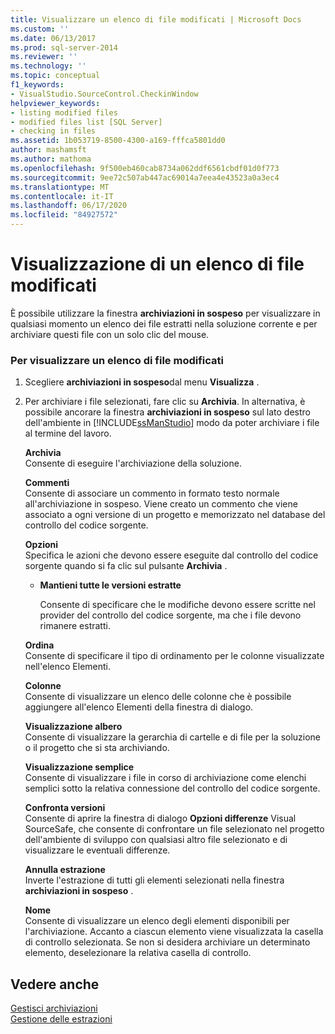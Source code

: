 ```yaml
---
title: Visualizzare un elenco di file modificati | Microsoft Docs
ms.custom: ''
ms.date: 06/13/2017
ms.prod: sql-server-2014
ms.reviewer: ''
ms.technology: ''
ms.topic: conceptual
f1_keywords:
- VisualStudio.SourceControl.CheckinWindow
helpviewer_keywords:
- listing modified files
- modified files list [SQL Server]
- checking in files
ms.assetid: 1b053719-8500-4300-a169-fffca5801dd0
author: mashamsft
ms.author: mathoma
ms.openlocfilehash: 9f500eb460cab8734a062ddf6561cbdf01d0f773
ms.sourcegitcommit: 9ee72c507ab447ac69014a7eea4e43523a0a3ec4
ms.translationtype: MT
ms.contentlocale: it-IT
ms.lasthandoff: 06/17/2020
ms.locfileid: "84927572"
---
```

# <a name="view-a-list-of-modified-files"></a>Visualizzazione di un elenco di file modificati
  È possibile utilizzare la finestra **archiviazioni in sospeso** per visualizzare in qualsiasi momento un elenco dei file estratti nella soluzione corrente e per archiviare questi file con un solo clic del mouse.  
  
### <a name="to-view-a-list-of-modified-files"></a>Per visualizzare un elenco di file modificati  
  
1.  Scegliere **archiviazioni in sospeso**dal menu **Visualizza** .  
  
2.  Per archiviare i file selezionati, fare clic su **Archivia**. In alternativa, è possibile ancorare la finestra **archiviazioni in sospeso** sul lato destro dell'ambiente in [!INCLUDE[ssManStudio](../includes/ssmanstudio-md.md)] modo da poter archiviare i file al termine del lavoro.  
  
     **Archivia**  
     Consente di eseguire l'archiviazione della soluzione.  
  
     **Commenti**  
     Consente di associare un commento in formato testo normale all'archiviazione in sospeso. Viene creato un commento che viene associato a ogni versione di un progetto e memorizzato nel database del controllo del codice sorgente.  
  
     **Opzioni**  
     Specifica le azioni che devono essere eseguite dal controllo del codice sorgente quando si fa clic sul pulsante **Archivia** .  
  
    -   **Mantieni tutte le versioni estratte**  
  
         Consente di specificare che le modifiche devono essere scritte nel provider del controllo del codice sorgente, ma che i file devono rimanere estratti.  
  
     **Ordina**  
     Consente di specificare il tipo di ordinamento per le colonne visualizzate nell'elenco Elementi.  
  
     **Colonne**  
     Consente di visualizzare un elenco delle colonne che è possibile aggiungere all'elenco Elementi della finestra di dialogo.  
  
     **Visualizzazione albero**  
     Consente di visualizzare la gerarchia di cartelle e di file per la soluzione o il progetto che si sta archiviando.  
  
     **Visualizzazione semplice**  
     Consente di visualizzare i file in corso di archiviazione come elenchi semplici sotto la relativa connessione del controllo del codice sorgente.  
  
     **Confronta versioni**  
     Consente di aprire la finestra di dialogo **Opzioni differenze** Visual SourceSafe, che consente di confrontare un file selezionato nel progetto dell'ambiente di sviluppo con qualsiasi altro file selezionato e di visualizzare le eventuali differenze.  
  
     **Annulla estrazione**  
     Inverte l'estrazione di tutti gli elementi selezionati nella finestra **archiviazioni in sospeso** .  
  
     **Nome**  
     Consente di visualizzare un elenco degli elementi disponibili per l'archiviazione. Accanto a ciascun elemento viene visualizzata la casella di controllo selezionata. Se non si desidera archiviare un determinato elemento, deselezionare la relativa casella di controllo.  
  
## <a name="see-also"></a>Vedere anche  
 [Gestisci archiviazioni](../../2014/database-engine/manage-checkins.md)   
 [Gestione delle estrazioni](../../2014/database-engine/manage-checkouts.md)  
  
  
